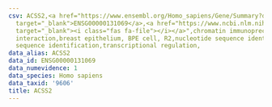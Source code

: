 ```yaml
---
csv: ACSS2,<a href="https://www.ensembl.org/Homo_sapiens/Gene/Summary?db=core;g=ENSG00000131069"
  target="_blank">ENSG00000131069</a>,<a href="https://www.ncbi.nlm.nih.gov/pubmed/22863008"
  target="_blank"><i class="fas fa-file"></i></a>",chromatin immunoprecipitation assay,direct
  interaction,breast epithelium, BPE cell, R2,nucleotide sequence identification,nucleotide
  sequence identification,transcriptional regulation,
data_alias: ACSS2
data_id: ENSG00000131069
data_numevidence: 1
data_species: Homo sapiens
data_taxid: '9606'
title: ACSS2
---
```

